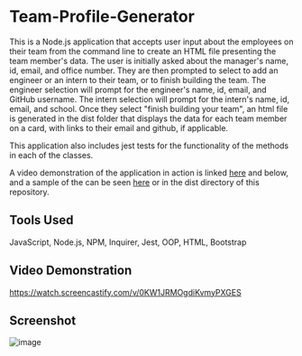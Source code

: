 # Team-Profile-Generator
This is a Node.js application that accepts user input about the employees on their team from the command line to create an HTML file presenting the team member's data. The user is initially asked about the manager's name, id, email, and office number. They are then prompted to select to add an engineer or an intern to their team, or to finish building the team. The engineer selection will prompt for the engineer's name, id, email, and GitHub username. The intern selection will prompt for the intern's name, id, email, and school. Once they select "finish building your team", an html file is generated in the dist folder that displays the data for each team member on a card, with links to their email and github, if applicable. 

This application also includes jest tests for the functionality of the methods in each of the classes.

A video demonstration of the application in action is linked [here](https://watch.screencastify.com/v/0KW1JRMOgdiKvmyPXGES) and below, and a sample of the can be seen [here](https://github.com/MeghanPaul/Team-Profile-Generator/blob/Develop/dist/index.html) or in the dist directory of this repository.

## Tools Used
JavaScript, Node.js, NPM, Inquirer, Jest, OOP, HTML, Bootstrap

## Video Demonstration
https://watch.screencastify.com/v/0KW1JRMOgdiKvmyPXGES

## Screenshot
![image](https://user-images.githubusercontent.com/26824874/160306158-2bff387e-3ded-4479-aa87-e6c0e49cbb08.png)

